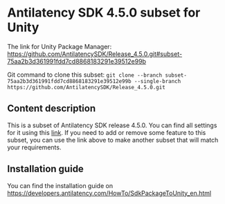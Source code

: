 # Antilatency SDK 4.5.0 subset for Unity

The link for Unity Package Manager: https://github.com/AntilatencySDK/Release_4.5.0.git#subset-75aa2b3d361991fdd7cd8868183291e39512e99b

Git command to clone this subset: `git clone --branch subset-75aa2b3d361991fdd7cd8868183291e39512e99b --single-branch https://github.com/AntilatencySDK/Release_4.5.0.git`

## Content description

This is a subset of Antilatency SDK release 4.5.0. You can find all settings for it using this [link](https://developers.antilatency.com/Sdk/Configurator_en.html#{"Libraries":{"AltEnvironmentAdditionalMarkers":true,"AltEnvironmentArbitrary2D":true,"AltEnvironmentHorizontalGrid":true,"AltEnvironmentPillars":true,"AltEnvironmentRectangle":true,"AltEnvironmentSelector":true,"AltEnvironmentSides":true,"AltTracking":true,"Bracer":true,"DeviceNetwork":true,"HardwareExtensionInterface":true,"IllumetryDisplay":true,"PhysicalConfigurableEnvironment":true,"RadioMetrics":true,"StereoGlasses":true,"StorageClient":true,"TrackingAlignment":true},"OS":{"Android":{"aar":true},"Linux":{"x86_64":false},"WindowsDesktop":{"x64":true,"x86":false},"WindowsUWP":{"arm64-v8a":false,"armeabi-v7a":false,"x64":false}},"Release":"4.5.0","Target":"Unity","TargetSettings":{"Components":{"AltEnvironmentComponents":true,"AltTrackingComponents":true,"BracerComponents":true,"DeviceNetworkComponents":true,"StorageClientComponents":true},"MathTypes":"UnityEngine.Math","UnityComponents":true,"UnityVersion":"2019.x-2021.x"}}). If you need to add or remove some feature to this subset, you can use the link above to make another subset that will match your requirements.

## Installation guide

You can find the installation guide on https://developers.antilatency.com/HowTo/SdkPackageToUnity_en.html